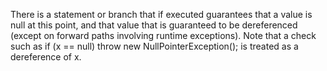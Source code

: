 There is a statement or branch that if executed guarantees that a value is null at this point, and that value that is guaranteed to be dereferenced (except on forward paths involving runtime exceptions). Note that a check such as if (x == null) throw new NullPointerException(); is treated as a dereference of x.